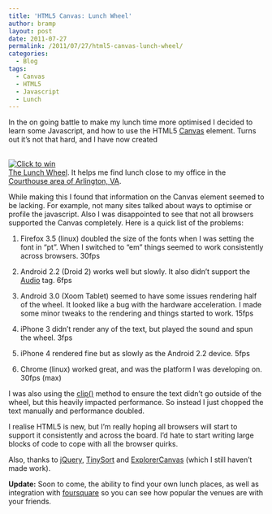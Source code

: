 ```yaml
---
title: 'HTML5 Canvas: Lunch Wheel'
author: bramp
layout: post
date: 2011-07-27
permalink: /2011/07/27/html5-canvas-lunch-wheel/
categories:
  - Blog
tags:
  - Canvas
  - HTML5
  - Javascript
  - Lunch
---
```

In the on going battle to make my lunch time more optimised I decided to learn some Javascript, and how to use the HTML5 [Canvas][1] element. Turns out it&#8217;s not that hard, and I have now created 

[  
![][2]  
The Lunch Wheel][3]. It helps me find lunch close to my office in the [Courthouse area of Arlington, VA][4].

While making this I found that information on the Canvas element seemed to be lacking. For example, not many sites talked about ways to optimise or profile the javascript. Also I was disappointed to see that not all browsers supported the Canvas completely. Here is a quick list of the problems:

1) Firefox 3.5 (linux) doubled the size of the fonts when I was setting the font in &#8220;pt&#8221;. When I switched to &#8220;em&#8221; things seemed to work consistently across browsers. 30fps

2) Android 2.2 (Droid 2) works well but slowly. It also didn&#8217;t support the [Audio][5] tag. 6fps

3) Android 3.0 (Xoom Tablet) seemed to have some issues rendering half of the wheel. It looked like a bug with the hardware acceleration. I made some minor tweaks to the rendering and things started to work. 15fps

4) iPhone 3 didn&#8217;t render any of the text, but played the sound and spun the wheel. 3fps

5) iPhone 4 rendered fine but as slowly as the Android 2.2 device. 5fps

6) Chrome (linux) worked great, and was the platform I was developing on. 30fps (max)

I was also using the [clip()][6] method to ensure the text didn&#8217;t go outside of the wheel, but this heavily impacted performance. So instead I just chopped the text manually and performance doubled.

I realise HTML5 is new, but I&#8217;m really hoping all browsers will start to support it consistently and across the board. I&#8217;d hate to start writing large blocks of code to cope with all the browser quirks.

Also, thanks to [jQuery][7], [TinySort][8] and [ExplorerCanvas][9] (which I still haven&#8217;t made work).

**Update:** Soon to come, the ability to find your own lunch places, as well as integration with [foursquare][10] so you can see how popular the venues are with your friends.

 [1]: https://html.spec.whatwg.org/multipage/scripting.html#the-canvas-element
 [2]: http://bramp.net/javascript/lunchwheel.png "Click to win"
 [3]: http://bramp.net/javascript/lunchwheel.html
 [4]: http://maps.google.com/maps?q=Courthouse,+Arlington,+VA&hl=en&sll=37.0625,-95.677068&sspn=59.206892,135.263672&z=15
 [5]: https://developer.mozilla.org/En/HTML/Element/audio
 [6]: https://html.spec.whatwg.org/multipage/scripting.html#dom-context-2d-clip
 [7]: http://jquery.com/
 [8]: http://tinysort.sjeiti.com/
 [9]: http://excanvas.sourceforge.net/
 [10]: https://foursquare.com/
 